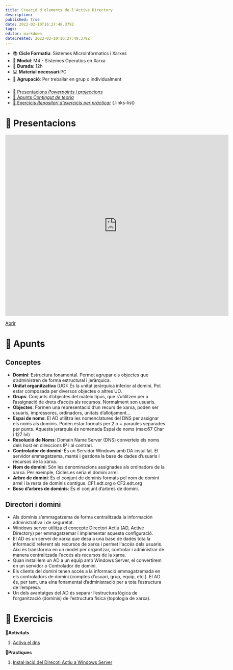 ```yaml
---
title: Creació d'elements de l'Active Directory
description: 
published: true
date: 2022-02-10T16:27:48.379Z
tags: 
editor: markdown
dateCreated: 2022-02-10T16:27:48.379Z
---
```


- :books: **Cicle Formatiu**: Sistemes Microinformatics i Xarxes
- :notebook_with_decorative_cover: **Modul**: M4 - Sistemes Operatius en Xarxa
- :calendar: **Durada**: 12h
- :computer: **Material necessari**:PC
- :busts_in_silhouette: **Agrupació**: Per treballar en grup o individualment

###

- [:cinema: Presentacions *Powerpoints i projeccions*](#presentacions) 
- [:orange_book: Apunts *Contingut de teoria*](#apunts)
- [:pencil: Exercicis *Repositori d'exercicis per prácticar*](#exercicis)
{.links-list}

# :cinema: Presentacions
<p align="center"><iframe src="https://docs.google.com/presentation/d/1PrIC6T45JNhdRQ4DfTV4s4YtsvNIgeMp//embed?start=false&loop=false&delayms=3000" frameborder="0" width="700" height="569" allowfullscreen="true" mozallowfullscreen="true" webkitallowfullscreen="true"></iframe></p>

[Abrir](https://docs.google.com/presentation/d/1PrIC6T45JNhdRQ4DfTV4s4YtsvNIgeMp//pub?start=false&loop=false&delayms=60000)

# :orange_book: Apunts

## Conceptes
- **Domini**: Estructura fonamental. Permet agrupar els objectes que s’administren de forma estructural i jeràrquica.
- **Unitat organitzativa** (UO): És la unitat jeràrquica inferior al domini. Pot estar composada per diversos objectes o altres UO.
- **Grups**: Conjunts d’objectes del mateix tipus, que s’utilitzen per a l’assignació de drets d’accés als recursos. Normalment son usuaris.
- **Objectes**: Formen una representació d’un recurs de xarxa, poden ser usuaris, impressores, ordinadors, unitats d’allotjament...
- **Espai de noms**: El AD utilitza les nomenclatures del DNS per assignar els noms als dominis. Poden estar formats per 2 o + paraules separades per punts. Aquesta jerarquía és nomenada Espai de noms (max:67 Char i 127 lvl)
- **Resolució de Noms**: Domain Name Server (DNS) converteix els noms dels host en direccions IP i al contrari.
- **Controlador de domini**: És un Servidor Windows amb DA instal·lat. El servidor emmagatzema, manté i gestiona la base de dades d’usuaris i recursos de la xarxa.
- **Nom de domini**: Són les denominacions assignades als ordinadors de la xarxa. Per exemple, Cicles.es seria el domini arrel.
- **Arbre de domini**: És el conjunt de dominis formats pel nom de domini arrel i la resta de dominis contigus. CF1.edt.org o CF2.edt.org
- **Bosc d’arbres de dominis**: És el conjunt d’arbres de domini.

## Directori i domini

- Als dominis s’emmagatzema de forma centralitzada la información administrativa i de seguretat.
- Windows server utilitza el concepte Directori Actiu (AD, Active Directory) per emmagatzemar i implementar aquesta configuració.
- El AD es un servei  de xarxa que desa a una base de dades tota la informació referent als recursos de xarxa i permet l'accés dels usuaris. Així es transforma en un model per organitzar, controlar i administrar de manera centralitzada l'accés als recursos de la xarxa.
- Quan instal·lem un AD a un equip amb Windows Server, el convertirem en un servidor o Controlador de domini.
- Els clients del domini tenen accés a la informació emmagatzemada en els controladors de domini (comptes d’usuari, grup, equip, etc.). El AD és, per tant, una eina fonamental d’administració per a tota l’estructura de l’empresa.
- Un dels avantatges del AD és separar l’estructura lògica de l’organització (dominis) de l’estructura física (topologia de xarxa).


# :pencil: Exercicis
  **:thought_balloon:Activitats**
  
1. [Activa el dns](activa-dns)
  
  **:busts_in_silhouette:Pràctiques**
  
1.   [Instal·lació del Direcoti Actiu a Windows Server](active-directory)
